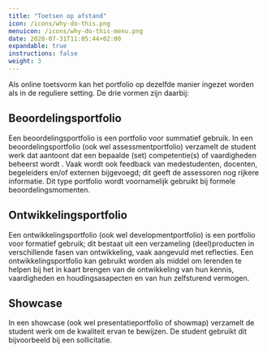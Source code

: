 ```yaml
---
title: "Toetsen op afstand"
icon: /icons/why-do-this.png
menuicon: /icons/why-do-this-menu.png
date: 2020-07-31T11:05:44+02:00
expandable: true
instructions: false
weight: 3
---
```


Als online toetsvorm kan het portfolio op dezelfde manier ingezet worden als in de reguliere setting. De drie vormen zijn daarbij:

## Beoordelingsportfolio

Een beoordelingsportfolio is een portfolio voor summatief gebruik. In een beoordelingsportfolio (ook wel assessmentportfolio) verzamelt de student werk dat aantoont dat een bepaalde (set) competentie(s) of vaardigheden beheerst wordt . Vaak wordt ook feedback van medestudenten, docenten, begeleiders en/of externen bijgevoegd; dit geeft de assessoren nog rijkere informatie. Dit type portfolio wordt voornamelijk gebruikt bij formele beoordelingsmomenten.

## Ontwikkelingsportfolio

Een ontwikkelingsportfolio (ook wel developmentportfolio) is een portfolio voor formatief gebruik; dit bestaat uit een verzameling (deel)producten in verschillende fasen van ontwikkeling, vaak aangevuld met reflecties. Een ontwikkelingsportfolio kan gebruikt worden als middel om lerenden te helpen bij het in kaart brengen van de ontwikkeling van hun kennis, vaardigheden en houdingsasapecten en van hun zelfsturend vermogen. 

## Showcase

In een showcase (ook wel presentatieportfolio of showmap) verzamelt de student werk om de kwaliteit ervan te bewijzen. De student gebruikt dit bijvoorbeeld bij een sollicitatie.
